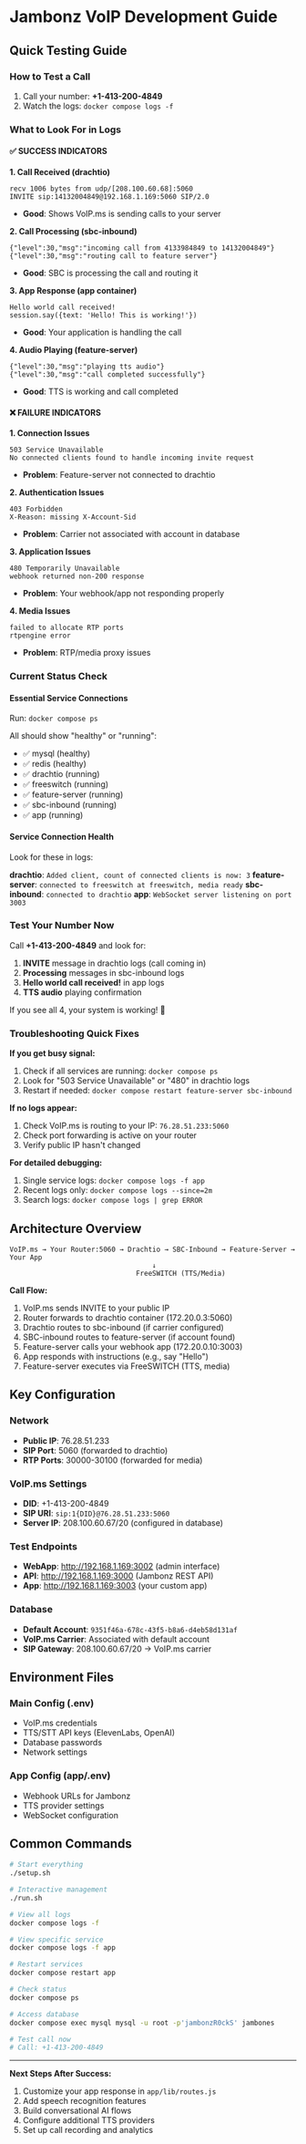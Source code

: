 # Jambonz VoIP Development Guide

## Quick Testing Guide

### How to Test a Call
1. Call your number: **+1-413-200-4849**
2. Watch the logs: `docker compose logs -f`

### What to Look For in Logs

#### ✅ SUCCESS INDICATORS

**1. Call Received (drachtio)**
```
recv 1006 bytes from udp/[208.100.60.68]:5060
INVITE sip:14132004849@192.168.1.169:5060 SIP/2.0
```
- **Good**: Shows VoIP.ms is sending calls to your server

**2. Call Processing (sbc-inbound)**  
```
{"level":30,"msg":"incoming call from 4133984849 to 14132004849"}
{"level":30,"msg":"routing call to feature server"}
```
- **Good**: SBC is processing the call and routing it

**3. App Response (app container)**
```
Hello world call received!
session.say({text: 'Hello! This is working!'})
```
- **Good**: Your application is handling the call

**4. Audio Playing (feature-server)**
```
{"level":30,"msg":"playing tts audio"}
{"level":30,"msg":"call completed successfully"}
```
- **Good**: TTS is working and call completed

#### ❌ FAILURE INDICATORS

**1. Connection Issues**
```
503 Service Unavailable
No connected clients found to handle incoming invite request
```
- **Problem**: Feature-server not connected to drachtio

**2. Authentication Issues**  
```
403 Forbidden
X-Reason: missing X-Account-Sid
```
- **Problem**: Carrier not associated with account in database

**3. Application Issues**
```
480 Temporarily Unavailable
webhook returned non-200 response
```
- **Problem**: Your webhook/app not responding properly

**4. Media Issues**
```
failed to allocate RTP ports
rtpengine error
```
- **Problem**: RTP/media proxy issues

### Current Status Check

#### Essential Service Connections
Run: `docker compose ps`

All should show "healthy" or "running":
- ✅ mysql (healthy)
- ✅ redis (healthy) 
- ✅ drachtio (running)
- ✅ freeswitch (running)
- ✅ feature-server (running)
- ✅ sbc-inbound (running)
- ✅ app (running)

#### Service Connection Health
Look for these in logs:

**drachtio**: `Added client, count of connected clients is now: 3`
**feature-server**: `connected to freeswitch at freeswitch, media ready`
**sbc-inbound**: `connected to drachtio`
**app**: `WebSocket server listening on port 3003`

### Test Your Number Now

Call **+1-413-200-4849** and look for:

1. **INVITE** message in drachtio logs (call coming in)
2. **Processing** messages in sbc-inbound logs  
3. **Hello world call received!** in app logs
4. **TTS audio** playing confirmation

If you see all 4, your system is working! 🎉

### Troubleshooting Quick Fixes

**If you get busy signal:**
1. Check if all services are running: `docker compose ps`
2. Look for "503 Service Unavailable" or "480" in drachtio logs
3. Restart if needed: `docker compose restart feature-server sbc-inbound`

**If no logs appear:**
1. Check VoIP.ms is routing to your IP: `76.28.51.233:5060`
2. Check port forwarding is active on your router
3. Verify public IP hasn't changed

**For detailed debugging:**
1. Single service logs: `docker compose logs -f app`
2. Recent logs only: `docker compose logs --since=2m`
3. Search logs: `docker compose logs | grep ERROR`

## Architecture Overview

```
VoIP.ms → Your Router:5060 → Drachtio → SBC-Inbound → Feature-Server → Your App
                                   ↓
                               FreeSWITCH (TTS/Media)
```

**Call Flow:**
1. VoIP.ms sends INVITE to your public IP
2. Router forwards to drachtio container (172.20.0.3:5060)
3. Drachtio routes to sbc-inbound (if carrier configured)
4. SBC-inbound routes to feature-server (if account found)
5. Feature-server calls your webhook app (172.20.0.10:3003)
6. App responds with instructions (e.g., say "Hello")
7. Feature-server executes via FreeSWITCH (TTS, media)

## Key Configuration

### Network
- **Public IP**: 76.28.51.233
- **SIP Port**: 5060 (forwarded to drachtio)
- **RTP Ports**: 30000-30100 (forwarded for media)

### VoIP.ms Settings
- **DID**: +1-413-200-4849
- **SIP URI**: `sip:1{DID}@76.28.51.233:5060`
- **Server IP**: 208.100.60.67/20 (configured in database)

### Test Endpoints
- **WebApp**: http://192.168.1.169:3002 (admin interface)
- **API**: http://192.168.1.169:3000 (Jambonz REST API)
- **App**: http://192.168.1.169:3003 (your custom app)

### Database
- **Default Account**: `9351f46a-678c-43f5-b8a6-d4eb58d131af`
- **VoIP.ms Carrier**: Associated with default account
- **SIP Gateway**: 208.100.60.67/20 → VoIP.ms carrier

## Environment Files

### Main Config (.env)
- VoIP.ms credentials
- TTS/STT API keys (ElevenLabs, OpenAI)
- Database passwords
- Network settings

### App Config (app/.env)
- Webhook URLs for Jambonz
- TTS provider settings
- WebSocket configuration

## Common Commands

```bash
# Start everything
./setup.sh

# Interactive management  
./run.sh

# View all logs
docker compose logs -f

# View specific service
docker compose logs -f app

# Restart services
docker compose restart app

# Check status
docker compose ps

# Access database
docker compose exec mysql mysql -u root -p'jambonzR0ckS' jambones

# Test call now
# Call: +1-413-200-4849
```

---

**Next Steps After Success:**
1. Customize your app response in `app/lib/routes.js`
2. Add speech recognition features  
3. Build conversational AI flows
4. Configure additional TTS providers
5. Set up call recording and analytics